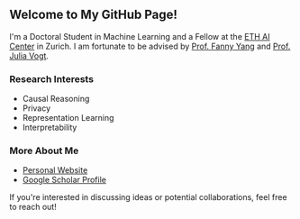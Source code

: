 ## Welcome to My GitHub Page!

I'm a Doctoral Student in Machine Learning and a Fellow at the [ETH AI Center](https://ai.ethz.ch/) in Zurich. I am fortunate to be advised by [Prof. Fanny Yang](https://sml.inf.ethz.ch/group/fannyy/) and [Prof. Julia Vogt](https://mds.inf.ethz.ch/team/detail/julia-vogt/). 

### Research Interests

- Causal Reasoning
- Privacy
- Representation Learning
- Interpretability

### More About Me

- [Personal Website](https://sml.inf.ethz.ch/group/javiera/)
- [Google Scholar Profile](https://scholar.google.es/citations?user=gGHkUhkAAAAJ&hl=es)

If you're interested in discussing ideas or potential collaborations, feel free to reach out!




